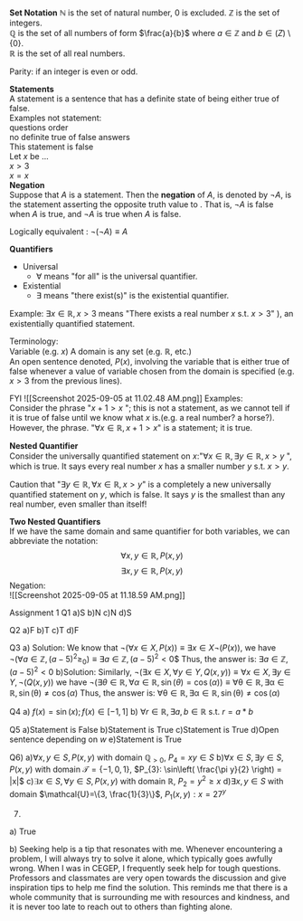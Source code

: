 
**Set Notation**
$\mathbb{N}$ is the set of natural number, 0 is excluded. 
$\mathbb{Z}$ is the set of integers.    
$\mathbb{Q}$ is the set of all numbers of form $\frac{a}{b}$ where $a \in \mathbb{Z}$ and $b \in \mathbb(Z) \setminus \{0\}$.   
$\mathbb{R}$ is the set of all real numbers.    

Parity: if an integer is even or odd.  

**Statements**  
A statement is a sentence that has a definite state of being either true of false.  
	Examples not statement:   
		questions 
		order  
		no definite true of false answers  
			This statement is false  
			Let $x$ be ...    
			$x > 3$   
			$x = x$   
**Negation**   
Suppose that $A$ is a statement. Then the **negation** of $A$, is denoted by $\neg A$, is the statement asserting the opposite truth value to . That is, $\neg A$ is false when $A$ is true, and $\neg A$ is true when $A$ is false.   

Logically equivalent : $\neg (\neg A) \equiv A$   

**Quantifiers**  
- Universal  
	- $\forall$ means "for all" is the universal quantifier.  
- Existential  
	- $\exists$ means "there exist(s)" is the existential quantifier.  

Example:
	$\exists x \in \mathbb{R}, x>3$ means "There exists a real number $x$ s.t. $x > 3$" ), an existentially quantified statement. 

Terminology:  
	Variable (e.g. $x$) 
	A domain is any set (e.g. $\mathbb{R}$, etc.)  
	An open sentence denoted, $P(x)$, involving the variable that is either true of false whenever a value of variable chosen from the domain is specified (e.g. $x>3$ from the previous lines).  

FYI 
![[Screenshot 2025-09-05 at 11.02.48 AM.png]]
Examples:  
Consider the phrase "$x+1 > x$ "; this is not a statement, as we cannot tell if it is true of false until we know what $x$ is.(e.g. a real number? a horse?). 
However, the phrase. "$\forall x \in \mathbb{R}, x+1>x$" is a statement; it is true.  

**Nested Quantifier**  
Consider the universally quantified statement on $x$:"$\forall x \in \mathbb{R}, \exists y \in \mathbb{R}, x>y$ ", which is true. It says every real number $x$ has a smaller number $y$ s.t. $x>y$.   

Caution that "$\exists y \in \mathbb{R}, \forall x \in \mathbb{R}, x>y$" is a completely a new universally quantified statement on $y$, which is false. It says $y$ is the smallest than any real number, even smaller than itself!   

**Two Nested Quantifiers**  
If we have the same domain and same quantifier for both variables, we can abbreviate the notation:
$$\forall x,y\in \mathbb{R}, P(x, y)$$
$$\exists x,y \in \mathbb{R},P(x, y)$$
Negation:   
![[Screenshot 2025-09-05 at 11.18.59 AM.png]]

Assignment 1 
Q1
a)S
b)N
c)N
d)S

Q2
a)F
b)T
c)T
d)F

Q3 
a) Solution:
	We know that $\neg(\forall x\in X, P(x)) \equiv \exists x \in X \neg(P(x))$,
	we have $\neg(\forall a \in \mathbb{Z}, (a-5)^2\geq_{0}) \equiv \exists a \in \mathbb{Z}, (a-5)^2 < 0$$
	Thus, the answer is: $\exists a \in \mathbb{Z}, (a-5)^2 < 0$
b)Solution:
	Similarly, $\neg(\exists x \in X, \forall y \in Y, Q(x, y)) \equiv \forall x \in X, \exists y \in Y, \neg(Q(x, y))$
	we have $\neg(\exists \theta\in \mathbb{R}, \forall \alpha \in \mathbb{R}, \sin(\theta)=\cos(\alpha)) \equiv \forall \mathbb{\theta} \in \mathbb{R}, \exists \mathbb{\alpha} \in \mathbb{R}, \sin(\mathbb{\theta}) \neq \cos\mathbb(\alpha)$
	Thus, the answer is: 
	$\forall \mathbb{\theta} \in \mathbb{R}, \exists \mathbb{\alpha} \in \mathbb{R}, \sin(\mathbb{\theta}) \neq \cos\mathbb(\alpha)$ 

Q4
a) $f(x) = \sin(x); f(x) \in [-1,1]$
b) $\forall r \in \mathbb{R}, \exists a, b \in \mathbb{R}$ s.t. $r = a*b$

Q5
a)Statement is False
b)Statement is True
c)Statement is True
d)Open sentence depending on $w$
e)Statement is True

Q6) 
a)$\forall x, y \in S, P(x, y)$ with domain $\mathbb{Q}_{>0}$, $P_{4}=xy \in S$
b)$\forall x \in S, \exists y \in S, P(x, y)$ with domain $\mathcal{T}=\{-1, 0, 1\}$, $P_{3}: \sin\left( \frac{\pi y}{2} \right) = |x|$
c)$\exists x \in S, \forall y \in S, P(x, y)$ with domain $\mathbb{R}$,  $P_{2}=y^2\geq x$ 
d)$\exists x, y \in S$ with domain $\mathcal{U}=\{3, \frac{1}{3}\}$, $P_{1}(x, y):x=27^y$

7)
a) True

b) Seeking help is a tip that resonates with me. Whenever encountering a problem, I will always try to solve it alone, which typically goes awfully wrong. When I was in CEGEP, I frequently seek help for tough questions. Professors and classmates are very open towards the discussion and give inspiration tips to help me find the solution. This reminds me that there is a whole community that is surrounding me with resources and kindness, and it is never too late to reach out to others than fighting alone. 


